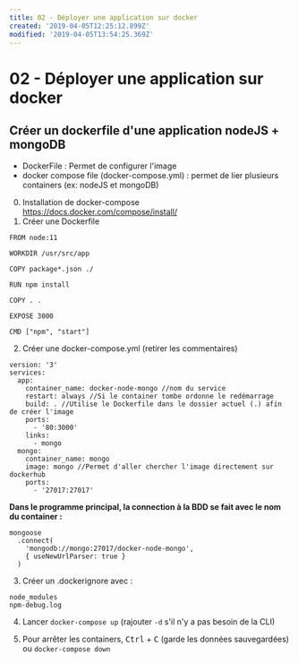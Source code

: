 ```yaml
---
title: 02 - Déployer une application sur docker
created: '2019-04-05T12:25:12.899Z'
modified: '2019-04-05T13:54:25.369Z'
---
```


# 02 - Déployer une application sur docker
## Créer un dockerfile d'une application nodeJS + mongoDB
- DockerFile : Permet de configurer l'image
- docker compose file (docker-compose.yml) : permet de lier plusieurs containers (ex: nodeJS et mongoDB)
0. Installation de docker-compose
https://docs.docker.com/compose/install/
1. Créer une Dockerfile
```
FROM node:11

WORKDIR /usr/src/app

COPY package*.json ./

RUN npm install

COPY . .

EXPOSE 3000

CMD ["npm", "start"]
```
2. Créer une docker-compose.yml (retirer les commentaires)
```
version: '3'
services:
  app:
    container_name: docker-node-mongo //nom du service
    restart: always //Si le container tombe ordonne le redémarrage
    build: . //Utilise le Dockerfile dans le dossier actuel (.) afin de créer l'image
    ports:
      - '80:3000'
    links:
      - mongo
  mongo:
    container_name: mongo
    image: mongo //Permet d'aller chercher l'image directement sur dockerhub
    ports:
      - '27017:27017'
```
**Dans le programme principal, la connection à la BDD se fait avec le nom du container :**
```
mongoose
  .connect(
    'mongodb://mongo:27017/docker-node-mongo',
    { useNewUrlParser: true }
  )
```
3. Créer un .dockerignore avec :
```
node_modules
npm-debug.log
```
4. Lancer `docker-compose up` (rajouter `-d` s'il n'y a pas besoin de la CLI)

5. Pour arrêter les containers, <kbd>Ctrl</kbd> + <kbd>C</kbd> (garde les données sauvegardées) ou `docker-compose down`
